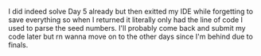 I did indeed solve Day 5 already but then exitted my IDE while forgetting to save everything so when I returned it literally only had the line of code I used to parse the seed numbers. I'll probably come back and submit my code later but rn wanna move on to the other days since I'm behind due to finals.
